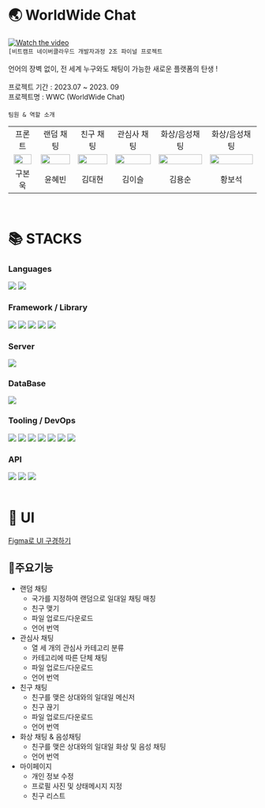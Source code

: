 # 🌏 WorldWide Chat<br/>
[![Watch the video](https://img.youtube.com/vi/g8MaPX5aQZg/maxresdefault.jpg)](https://youtu.be/g8MaPX5aQZg)<br/>
`[비트캠프 네이버클라우드 개발자과정 2조 파이널 프로젝트`<br/>
<br/>
언어의 장벽 없이, 전 세계 누구와도 채팅이 가능한 새로운 플랫폼의 탄생 !<br/>
<br/>
프로젝트 기간 : 2023.07 ~ 2023. 09 <br/>
프로젝트명 : WWC (WorldWide Chat) <br/>
<br/>
`팀원 & 역할 소개`
<br/>
<table>
  <tbody>
    <tr>
      <td align="center">프론트</td>
      <td align="center">랜덤 채팅</td>
      <td align="center">친구 채팅</td>
      <td align="center">관심사 채팅</td>
      <td align="center">화상/음성채팅</td>
      <td align="center">화상/음성채팅</td>
    </tr>
    <tr>
      <td align="center"><img src="https://cdn.pixabay.com/photo/2017/11/19/13/28/snow-man-2962777_1280.png" width="92.7%;" alt=""/></td>
      <td align="center"><img src="https://cdn.pixabay.com/photo/2016/10/27/09/24/fox-1773722_1280.png" width="100%;" alt=""/></td>
      <td align="center"><img src="https://cdn.pixabay.com/photo/2020/12/10/05/11/spider-man-5819366_1280.png" width="100%;" alt=""/></td>
      <td align="center"><img src="https://img.etnews.com/photonews/2005/1298822_20200507160440_294_0001.jpg" width="100%;" alt=""/></td>
      <td align="center"><img src="https://cdn.pixabay.com/photo/2017/11/06/18/30/eggplant-2924511_1280.png" width="100%;" alt=""/></td>
      <td align="center"><img src="https://cdn.pixabay.com/photo/2016/11/11/17/42/jade-1817312_1280.png" width="100%;" alt=""/></td>
    </tr>
     <tr>
      <td align="center">구본욱</td>
      <td align="center">윤혜빈</td>
      <td align="center">김대현</td>
      <td align="center">김이슬</td>
      <td align="center">김용순</td>
      <td align="center">황보석</td>
    </tr>
  </tbody>
</table>
<br>
<h1>📚 STACKS</h1>
<div>
    <h3>Languages</h3>
    <img src="https://img.shields.io/badge/javascript-F7DF1E?style=for-the-badge&logo=javascript&logoColor=black"> 
    <img src="https://img.shields.io/badge/java-007396?style=for-the-badge&logo=java&logoColor=white"> 
</div>
<div>
    <h3>Framework / Library</h3>
    <img src="https://img.shields.io/badge/springboot-6DB33F?style=for-the-badge&logo=springboot&logoColor=white">
    <img src="https://shields.io/badge/react-black?logo=react&style=for-the-badge"> 
    <img src="https://img.shields.io/badge/threeJs-blue">
    <img src="https://img.shields.io/badge/sockJs-yellow">
    <img src="https://img.shields.io/badge/stompJs-red">
</div>
<div>
    <h3>Server</h3> 
    <img src="https://img.shields.io/badge/ncloud%20-%20yellowgreen">
</div>
<div>
    <h3>DataBase</h3>
    <img src="https://shields.io/badge/MySQL-lightgrey?logo=mysql&style=plastic&logoColor=white&labelColor=blue">
</div>
<div>
    <h3>Tooling / DevOps</h3>
    <img src="https://img.shields.io/badge/github-181717?style=for-the-badge&logo=github&logoColor=white">
    <img src="https://img.shields.io/badge/Eclipes%20-%20purple">
    <img src="https://img.shields.io/badge/Mysql%20Workbench%20-%20gray">
    <img src="https://img.shields.io/badge/VS%20code-aqua">
    <img src="https://img.shields.io/badge/intelliJ-black">
    <img src="https://img.shields.io/badge/docker%20-%20skyblue">
    <img src="https://img.shields.io/badge/jenkins%20-%20red">
</div>
<div>
    <h3>API</h3>
    <img src="https://img.shields.io/badge/Papago%20-%20Green">
    <img src="https://img.shields.io/badge/CLOVA%20-%20lightgreen">
    <img src="https://img.shields.io/badge/google%20login-blue">
</div>
<br/>
<div>
 <h1>🌠 UI</h1>
</div>

[Figma로 UI 구경하기](https://www.figma.com/file/xWTkNiCUlaYkRHwx3F33AQ/tutorial?type=design&node-id=133-6&mode=design&t=KHdisPulhsecCIXf-0)

<div>
  
## 📌주요기능
* 랜덤 채팅
  * 국가를 지정하여 랜덤으로 일대일 채팅 매칭
  * 친구 맺기
  * 파일 업로드/다운로드
  * 언어 번역
* 관심사 채팅
  * 열 세 개의 관심사 카테고리 분류
  * 카테고리에 따른 단체 채팅
  * 파일 업로드/다운로드
  * 언어 번역
* 친구 채팅
  * 친구를 맺은 상대와의 일대일 메신저
  * 친구 끊기
  * 파일 업로드/다운로드
  * 언어 번역 
* 화상 채팅 & 음성채팅 
  * 친구를 맺은 상대와의 일대일 화상 및 음성 채팅 
  * 언어 번역
* 마이페이지
  * 개인 정보 수정 
  * 프로필 사진 및 상태메시지 지정
  * 친구 리스트
</div>
